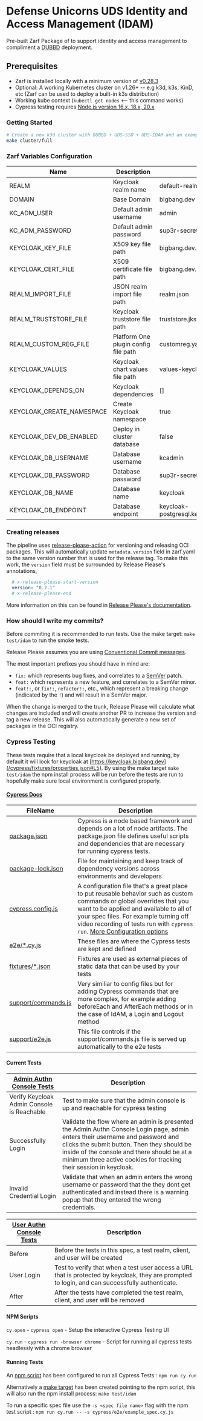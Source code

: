 # Defense Unicorns UDS Identity and Access Management (IDAM)

Pre-built Zarf Package of to support identity and access management to compliment a [DUBBD](https://github.com/defenseunicorns/uds-package-dubbd) deployment. 

## Prerequisites

- Zarf is installed locally with a minimum version of [v0.28.3](https://github.com/defenseunicorns/zarf/releases/tag/v0.28.3)
- Optional: A working Kubernetes cluster on v1.26+ -- e.g k3d, k3s, KinD, etc (Zarf can be used to deploy a built-in k3s distribution)
- Working kube context (`kubectl get nodes` <-- this command works)
- Cypress testing requires [Node.js version 16.x, 18.x, 20.x](https://docs.cypress.io/guides/getting-started/installing-cypress#Nodejs)


### Getting Started
```bash
# Create a new k3d cluster with DUBBD + UDS-SSO + UDS-IDAM and an example mission application protected by SSO:
make cluster/full
```


### Zarf Variables Configuration

| Name                      | Description                          | Default                                        | Type | Notes                  |
|---------------------------|--------------------------------------|------------------------------------------------|------|------------------------|
| REALM                     | Keycloak realm name                  | default-realm                                  |      |                        |
| DOMAIN                    | Base Domain                          | bigbang.dev                                    |      |                        |
| KC_ADM_USER               | Default admin username               | admin                                          |      |                        |
| KC_ADM_PASSWORD           | Default admin password               | sup3r-secret-p@ssword                          |      |                        |
| KEYCLOAK_KEY_FILE         | X509 key file path                   | bigbang.dev.key                                | FILE |                        |
| KEYCLOAK_CERT_FILE        | X509 certificate file path           | bigbang.dev.cert                               | FILE |                        |
| REALM_IMPORT_FILE         | JSON realm import file path          | realm.json                                     | FILE |                        |
| REALM_TRUSTSTORE_FILE     | Keycloak truststore file path        | truststore.jks.b64                             | FILE | MUST BE BASE64 ENCODED |
| REALM_CUSTOM_REG_FILE     | Platform One plugin config file path | customreg.yaml                                 | FILE |                        |
| KEYCLOAK_VALUES           | Keycloak chart values file path      | values-keycloak.yaml                           | FILE |                        |
| KEYCLOAK_DEPENDS_ON       | Keycloak dependencies                | []                                             |      |                        |
| KEYCLOAK_CREATE_NAMESPACE | Create Keycloak namespace            | true                                           |      |                        |
| KEYCLOAK_DEV_DB_ENABLED   | Deploy in cluster database           | false                                          |      |                        |
| KEYCLOAK_DB_USERNAME      | Database username                    | kcadmin                                        |      |                        |
| KEYCLOAK_DB_PASSWORD      | Database password                    | sup3r-secret-p@ssword                          |      |                        |
| KEYCLOAK_DB_NAME          | Database name                        | keycloak                                       |      |                        |
| KEYCLOAK_DB_ENDPOINT      | Database endpoint                    | keycloak-postgresql.keycloak.svc.cluster.local |      |                        |

### Creating releases

The pipeline uses [release-please-action](https://github.com/google-github-actions/release-please-action) for versioning and releasing OCI packages. This will automatically update `metadata.version` field in zarf.yaml to the same version number that is used for the release tag. To make this work, the `version` field must be surrounded by Release Please's annotations,

```yaml
  # x-release-please-start-version
  version: "0.2.1"
  # x-release-please-end
```

More information on this can be found in [Release Please's documentation](https://github.com/googleapis/release-please/blob/main/docs/customizing.md#updating-arbitrary-files).

### How should I write my commits?

Before commiting it is recommended to run tests. Use the make target: `make test/idam` to run the smoke tests.

Release Please assumes you are using [Conventional Commit messages](https://www.conventionalcommits.org/).

The most important prefixes you should have in mind are:

- `fix:` which represents bug fixes, and correlates to a [SemVer](https://semver.org/)
  patch.
- `feat:` which represents a new feature, and correlates to a SemVer minor.
- `feat!:`,  or `fix!:`, `refactor!:`, etc., which represent a breaking change
  (indicated by the `!`) and will result in a SemVer major.

When the change is merged to the trunk, Release Please will calculate what changes are included and will create another PR to increase the version and tag a new release. This will also automatically generate a new set of packages in the OCI registry.

### Cypress Testing

These tests require that a local keycloak be deployed and running, by default it will look for keycloak at [https://keycloak.bigbang.dev](/cypress/fixtures/properties.json#L5). By using the make target `make test/idam` the npm install process will be run before the tests are run to hopefully make sure local environment is configured properly.

#### [Cypress Docs](https://docs.cypress.io/)

| FileName                  | Description                     |
|---------------------------|---------------------------------|
| [package.json](cypress/package.json) | Cypress is a node based framework and depends on a lot of node artifacts. The package.json file defines useful scripts and dependencies that are necessary for running cypress tests.       |
| [package-lock.json](cypress/package-lock.json) | File for maintaining and keep track of dependency versions across environments and developers      |
| [cypress.config.js](cypress/cypress.config.js) | A configuration file that's a great place to put reusable behavior such as custom commands or global overrides that you want to be applied and available to all of your spec files. For example turning off video recording of tests run with `cypress run`. [More Configuration options](https://docs.cypress.io/guides/references/configuration)     |
| [e2e/*.cy.js](cypress/e2e/) | These files are where the Cypress tests are kept and defined      |
| [fixtures/*.json](cypress/fixtures/) | Fixtures are used as external pieces of static data that can be used by your tests    |
| [support/commands.js](cypress/support/commands.js) | Very similiar to config files but for adding Cypress commands that are more complex, for example adding beforeEach and AfterEach methods or in the case of IdAM, a Login and Logout method    |
| [support/e2e.js](cypress/support/e2e.js) | This file controls if the support/commands.js file is served up automatically to the e2e tests      |

#### Current Tests

| [Admin Authn Console Tests](cypress/e2e/admin_login.cy.js) | Description |
|---------------------------|---------------------------------|
| Verify Keycloak Admin Console is Reachable | Test to make sure that the admin console is up and reachable for cypress testing |
| Successfully Login | Validate the flow where an admin is presented the Admin Authn Console Login page, admin enters their username and password and clicks the submit button. Then they should be inside of the console and there should be at a minimum three active cookies for tracking their session in keycloak. |
| Invalid Credential Login | Validate that when an admin enters the wrong username or password that the they dont get authenticated and instead there is a warning popup that they entered the wrong credentials. |

| [User Authn Console Tests](cypress/e2e/user.cy.js) | Description |
|---------------------------|---------------------------------|
| Before | Before the tests in this spec, a test realm, client, and user will be created |
| User Login | Test to verify that when a test user access a URL that is protected by keycloak, they are prompted to login, and can successfully authenticate. |
| After | After the tests have completed the test realm, client, and user will be removed |

#### NPM Scripts
`cy.open` - `cypress open` - Setup the interactive Cypress Testing UI

`cy.run` - `cypress run -browser chrome` - Script for running all cypress tests headlessly with a chrome browser

#### Running Tests

An [npm script](package.json#L7) has been configured to run all Cypress Tests : `npm run cy.run`

Alternatively a [make target](Makefile#L62) has been created pointing to the npm script, this will also run the npm install process: `make test/idam`

To run a specific spec file use the `-s <spec file name>` flag with the npm test script : `npm run cy.run -- -s cypress/e2e/example_spec.cy.js`